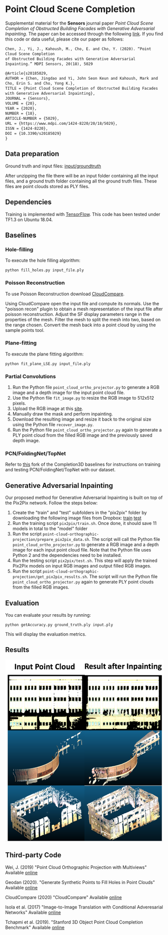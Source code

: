 # Point Cloud Scene Completion

Supplemental material for the **Sensors** journal paper
*Point Cloud Scene Completion of Obstructed Building Facades with Generative Adversarial Inpainting*.
The paper can be accessed through the following [link](https://www.mdpi.com/1424-8220/20/18/5029/htm).
If you find this code or data useful, please cite our paper as follows:

```
Chen, J., Yi, J., Kahoush, M., Cho, E. and Cho, Y. (2020). “Point Cloud Scene Completion
of Obstructed Building Facades with Generative Adversarial Inpainting.” MDPI Sensors, 20(18), 5029
```

```
@Article{s20185029,
AUTHOR = {Chen, Jingdao and Yi, John Seon Keun and Kahoush, Mark and Cho, Erin S. and Cho, Yong K.},
TITLE = {Point Cloud Scene Completion of Obstructed Building Facades with Generative Adversarial Inpainting},
JOURNAL = {Sensors},
VOLUME = {20},
YEAR = {2020},
NUMBER = {18},
ARTICLE-NUMBER = {5029},
URL = {https://www.mdpi.com/1424-8220/20/18/5029},
ISSN = {1424-8220},
DOI = {10.3390/s20185029}
}
```

## Data preparation

Ground truth and input files:
[input/groundtruth](https://www.dropbox.com/s/w16uog65u7flfp3/input_and_ground_truth.zip?dl=1)

After unzipping the file there will be an input folder containing all the input files, and a ground truth folder containing all the ground truth files. These files are point clouds stored as PLY files. 

## Dependencies
Training is implemented with [TensorFlow](https://www.tensorflow.org/). This code has been tested under TF1.3 on Ubuntu 18.04.

## Baselines
### Hole-filling
To execute the hole filling algorithm:
```
python fill_holes.py input_file.ply
```

### Poisson Reconstruction
To use Poisson Reconstruction download [CloudCompare](https://github.com/cloudcompare/cloudcompare).

Using CloudCompare open the input file and compute its normals.
Use the "poisson recon" plugin to obtain a mesh representation of the input file after poisson reconstruction.
Adjust the SF display parameters range in the properties of the mesh.
Filter the mesh to split the mesh into two, based on the range chosen.
Convert the mesh back into a point cloud by using the sample points tool.

### Plane-fitting
To execute the plane fitting algorithm:
```
python fit_plane_LSE.py input_file.ply
```

### Partial Convolutions

1. Run the Python file `point_cloud_ortho_projector.py` to generate a RGB image and a depth image for the input point cloud file.
2. Use the Python file `fit_image.py` to resize the RGB image to 512x512 pixels.
3. Upload the RGB image at this [site](https://www.nvidia.com/research/inpainting/).
4. Manually draw the mask and perform inpainting.
5. Download the resulting image and resize it back to the original size using the Python file `recover_image.py`.
6. Run the Python file `point_cloud_ortho_projector.py` again to generate a PLY point cloud from the filled RGB image and the previously saved depth image.

### PCN/FoldingNet/TopNet

Refer to [this](https://github.com/jingdao/completion3d) fork of the Completion3D baselines for
instructions on training and testing PCN/FoldingNet/TopNet with our dataset.

## Generative Adversarial Inpainting

Our proposed method for Generative Adversarial Inpainting is built on top of the Pix2Pix network.
Follow the steps below:

1. Create the "train" and "test" subfolders in the "pix2pix" folder by downloading the following image files from Dropbox:
[train](https://www.dropbox.com/s/rfzvjpxg51o7lx5/train.zip?dl=1) [test](https://www.dropbox.com/s/a293qyuyiclw0sg/test.zip?dl=1)
2. Run the training script `pix2pix/train.sh`. Once done, it should save 11 models in total to the "model" folder
3. Run the script `point-cloud-orthographic-projection/prepare_pix2pix_data.sh`. The script will call the Python file `point_cloud_ortho_projector.py` to generate a RGB image and a depth image for each input point cloud file.
Note that the Python file uses Python 2 and the dependencies need to be installed.
4. Run the testing script `pix2pix/test.sh`. This step will apply the trained Pix2Pix models on input RGB images and output filled RGB images.
5. Run the script `point-cloud-orthographic-projection/get_pix2pix_results.sh`. The script will run the Python file `point_cloud_ortho_projector.py` again to generate PLY point clouds from the filled RGB images.

## Evaluation
You can evaluate your results by running:
```
python getAccuracy.py ground_truth.ply input.ply 
```
This will display the evaluation metrics.

## Results

![results](results/inpainting_result.png?raw=true)

## Third-party Code

Wei, J. (2019) "Point Cloud Orthographic Projection with Multiviews" Available [online](https://github.com/jiangwei221/point-cloud-orthographic-projection)

Geodan (2020). "Generate Synthetic Points to Fill Holes in Point Clouds" Available [online](https://github.com/Geodan/fill-holes-pointcloud)

CloudCompare (2020) "CloudCompare" Available [online](https://github.com/CloudCompare/CloudCompare.git)

Isola et al. (2017) "Image-to-Image Translation with Conditional Adveresarial Networks" Available [online](https://github.com/affinelayer/pix2pix-tensorflow.git)

Tchapmi et al. (2019). "Stanford 3D Object Point Cloud Completion Benchmark" Available [online](https://github.com/lynetcha/completion3d)
